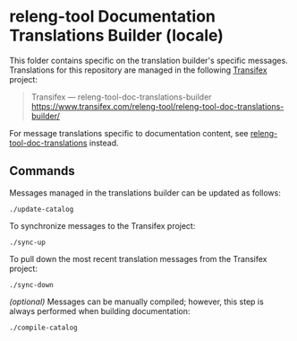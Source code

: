 # releng-tool Documentation Translations Builder (locale)

This folder contains specific on the translation builder's specific messages.
Translations for this repository are managed in the following
[Transifex][Transifex] project:

> Transifex — releng-tool-doc-translations-builder\
> https://www.transifex.com/releng-tool/releng-tool-doc-translations-builder/

For message translations specific to documentation content, see
[releng-tool-doc-translations][releng-tool-doc-translations] instead.

## Commands

Messages managed in the translations builder can be updated as follows:

    ./update-catalog

To synchronize messages to the Transifex project:

    ./sync-up

To pull down the most recent translation messages from the Transifex project:

    ./sync-down

*(optional)* Messages can be manually compiled; however, this step is always
performed when building documentation:

    ./compile-catalog


[Transifex]: https://www.transifex.com/
[releng-tool-doc-translations]: https://github.com/releng-tool/releng-tool-doc-translations
